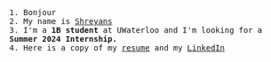   <samp>1. Bonjour</samp>
  <br>
  <samp>2. My name is <a target="_blank" href="https://sdey02.dev/">Shreyans</a></samp>
    <br>
  <samp>3. I'm a <b>1B student</b> at UWaterloo and I'm looking for a <b>Summer 2024 Internship.</b></a></samp>
    <br>
  <samp>4. Here is a copy of my <a target="_blank" href="https://drive.google.com/file/d/1qJX1cePb2zQlAnvq_3sZrUO8ooZ5sWht/view?usp=sharing">resume</a> and my <a target="_blank" href="https://www.linkedin.com/in/sdey02/">LinkedIn</a> </b></a></samp>
  <br>
</p>



